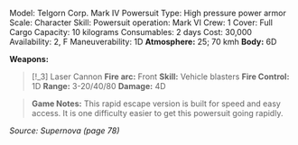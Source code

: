 Model: Telgorn Corp. Mark IV Powersuit
Type: High pressure power armor
Scale: Character
Skill: Powersuit operation: Mark VI
Crew: 1
Cover: Full
Cargo Capacity: 10 kilograms
Consumables: 2 days
Cost: 30,000
Availability: 2, F
Maneuverability: 1D
**Atmosphere:** 25; 70 kmh
**Body:** 6D

**Weapons:**
> [!_3] Laser Cannon
> **Fire arc:** Front
> **Skill:** Vehicle blasters
> **Fire Control:** 1D
> **Range:** 3-20/40/80
> **Damage:** 4D

> **Game Notes:** This rapid escape version is built for speed and easy access. It is one difficulty easier to get this powersuit going rapidly.

*Source: Supernova (page 78)*